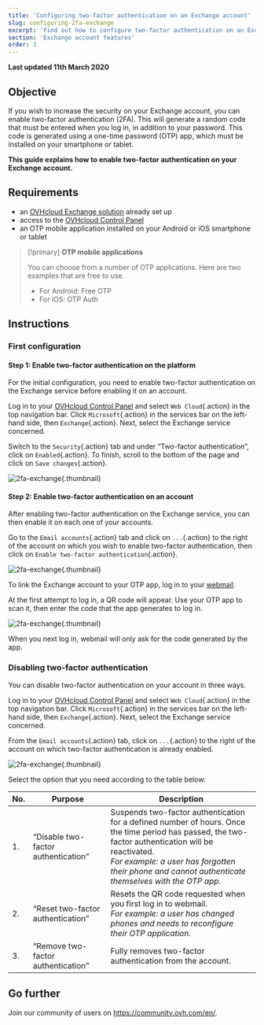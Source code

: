 ```yaml
---
title: 'Configuring two-factor authentication on an Exchange account'
slug: configuring-2fa-exchange
excerpt: 'Find out how to configure two-factor authentication on an Exchange account'
section: 'Exchange account features'
order: 3
---
```


**Last updated 11th March 2020**

## Objective

If you wish to increase the security on your Exchange account, you can enable two-factor authentication (2FA). This will generate a random code that must be entered when you log in, in addition to your password. This code is generated using a one-time password (OTP) app, which must be installed on your smartphone or tablet.

**This guide explains how to enable two-factor authentication on your Exchange account.**

## Requirements

- an [OVHcloud Exchange solution](https://www.ovh.ie/emails/hosted-exchange) already set up
- access to the [OVHcloud Control Panel](https://www.ovh.com/auth/?action=gotomanager&from=https://www.ovh.ie/&ovhSubsidiary=ie)
- an OTP mobile application installed on your Android or iOS smartphone or tablet

> [!primary]
>**OTP mobile applications**
>
> You can choose from a number of OTP applications. Here are two examples that are free to use.
> 
> - For Android: Free OTP
> - For iOS: OTP Auth
> 

## Instructions

### First configuration

#### Step 1: Enable two-factor authentication on the platform 

For the initial configuration, you need to enable two-factor authentication on the Exchange service before enabling it on an account.

Log in to your [OVHcloud Control Panel](https://www.ovh.com/auth/?action=gotomanager&from=https://www.ovh.ie/&ovhSubsidiary=ie) and select `Web Cloud`{.action} in the top navigation bar. Click `Microsoft`{.action} in the services bar on the left-hand side, then `Exchange`{.action}. Next, select the Exchange service concerned.

Switch to the `Security`{.action} tab and under “Two-factor authentication”, click on `Enabled`{.action}. To finish, scroll to the bottom of the page and click on `Save changes`{.action}.

![2fa-exchange](images/2fa-exchange.gif){.thumbnail}

#### Step 2: Enable two-factor authentication on an account

After enabling two-factor authentication on the Exchange service, you can then enable it on each one of your accounts.

Go to the `Email accounts`{.action} tab and click on `...`{.action} to the right of the account on which you wish to enable two-factor authentication, then click on `Enable two-factor authentication`{.action}.

![2fa-exchange](images/2fa-exchange-01.png){.thumbnail}

To link the Exchange account to your OTP app, log in to your [webmail](https://www.ovh.ie/mail/).

At the first attempt to log in, a QR code will appear. Use your OTP app to scan it, then enter the code that the app generates to log in.

![2fa-exchange](images/2fa-exchange-02.png){.thumbnail}

When you next log in, webmail will only ask for the code generated by the app.

### Disabling two-factor authentication

You can disable two-factor authentication on your account in three ways.

Log in to your [OVHcloud Control Panel](https://www.ovh.com/auth/?action=gotomanager&from=https://www.ovh.ie/&ovhSubsidiary=ie) and select `Web Cloud`{.action} in the top navigation bar. Click `Microsoft`{.action} in the services bar on the left-hand side, then `Exchange`{.action}. Next, select the Exchange service concerned.

From the `Email accounts`{.action} tab, click on `...`{.action} to the right of the account on which two-factor authentication is already enabled.

![2fa-exchange](images/2fa-exchange-04.png){.thumbnail}

Select the option that you need according to the table below:

| No.                 	| Purpose    | Description                                                                                                        	
|----------------------------------	|------------------|------------------|
| 1. | “Disable two-factor authentication” | Suspends two-factor authentication for a defined number of hours. Once the time period has passed, the two-factor authentication will be reactivated. <br> *For example: a user has forgotten their phone and cannot authenticate themselves with the OTP app.*   |
| 2. | “Reset two-factor authentication” | Resets the QR code requested when you first log in to webmail.<br> *For example: a user has changed phones and needs to reconfigure their OTP application.* |
| 3. | “Remove two-factor authentication” | Fully removes two-factor authentication from the account. | 

## Go further

Join our community of users on <https://community.ovh.com/en/>.
